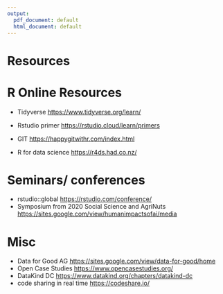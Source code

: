 ```yaml
---
output:
  pdf_document: default
  html_document: default
---
```

# Resources



R Online Resources
===============
- Tidyverse https://www.tidyverse.org/learn/
- Rstudio primer https://rstudio.cloud/learn/primers
- GIT https://happygitwithr.com/index.html

- R for data science https://r4ds.had.co.nz/


Seminars/ conferences
=========================
- rstudio::global https://rstudio.com/conference/
- Symposium from 2020 Social Science and AgriNuts https://sites.google.com/view/humanimpactsofai/media



Misc
===================
- Data for Good AG https://sites.google.com/view/data-for-good/home
- Open Case Studies https://www.opencasestudies.org/
- DataKind DC https://www.datakind.org/chapters/datakind-dc
- code sharing in real time https://codeshare.io/
